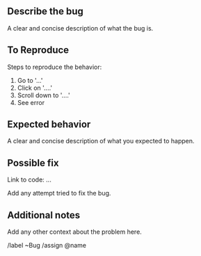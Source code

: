 
## Describe the bug

A clear and concise description of what the bug is.

## To Reproduce

Steps to reproduce the behavior:
1. Go to '...'
2. Click on '....'
3. Scroll down to '....'
4. See error

## Expected behavior

A clear and concise description of what you expected to happen.

## Possible fix

Link to code: ...

Add any attempt tried to fix the bug.

## Additional notes

Add any other context about the problem here.

/label ~Bug
/assign @name